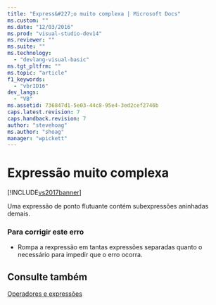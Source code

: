 ```yaml
---
title: "Express&#227;o muito complexa | Microsoft Docs"
ms.custom: ""
ms.date: "12/03/2016"
ms.prod: "visual-studio-dev14"
ms.reviewer: ""
ms.suite: ""
ms.technology: 
  - "devlang-visual-basic"
ms.tgt_pltfrm: ""
ms.topic: "article"
f1_keywords: 
  - "vbrID16"
dev_langs: 
  - "VB"
ms.assetid: 736847d1-5e03-44c8-95e4-3ed2cef2746b
caps.latest.revision: 7
caps.handback.revision: 7
author: "stevehoag"
ms.author: "shoag"
manager: "wpickett"
---
```

# Express&#227;o muito complexa
[!INCLUDE[vs2017banner](../../../csharp/includes/vs2017banner.md)]

Uma expressão de ponto flutuante contém subexpressões aninhadas demais.  
  
### Para corrigir este erro  
  
-   Rompa a rexpressão em tantas expressões separadas quanto o necessário para impedir que o erro ocorra.  
  
## Consulte também  
 [Operadores e expressões](../../../visual-basic/programming-guide/language-features/operators-and-expressions/index.md)
